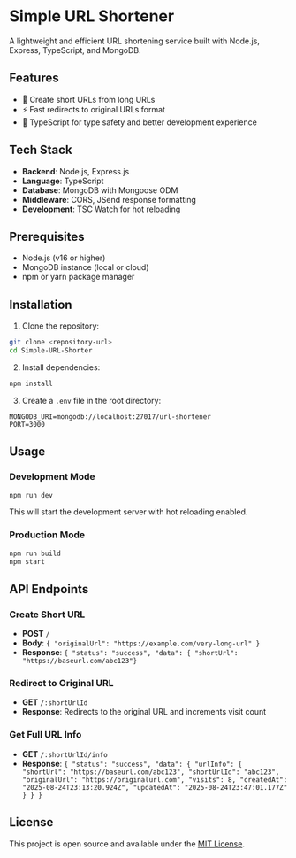 # Simple URL Shortener

A lightweight and efficient URL shortening service built with Node.js, Express, TypeScript, and MongoDB.

## Features

- 🔗 Create short URLs from long URLs
- ⚡ Fast redirects to original URLs
  format
- 🚀 TypeScript for type safety and better development experience

## Tech Stack

- **Backend**: Node.js, Express.js
- **Language**: TypeScript
- **Database**: MongoDB with Mongoose ODM
- **Middleware**: CORS, JSend response formatting
- **Development**: TSC Watch for hot reloading

## Prerequisites

- Node.js (v16 or higher)
- MongoDB instance (local or cloud)
- npm or yarn package manager

## Installation

1. Clone the repository:

```bash
git clone <repository-url>
cd Simple-URL-Shorter
```

2. Install dependencies:

```bash
npm install
```

3. Create a `.env` file in the root directory:

```env
MONGODB_URI=mongodb://localhost:27017/url-shortener
PORT=3000
```

## Usage

### Development Mode

```bash
npm run dev
```

This will start the development server with hot reloading enabled.

### Production Mode

```bash
npm run build
npm start
```

## API Endpoints

### Create Short URL

- **POST** `/`
- **Body**: `{ "originalUrl": "https://example.com/very-long-url" }`
- **Response**: `{ "status": "success", "data": { "shortUrl": "https://baseurl.com/abc123"}`

### Redirect to Original URL

- **GET** `/:shortUrlId`
- **Response**: Redirects to the original URL and increments visit count

### Get Full URL Info

- **GET** `/:shortUrlId/info`
- **Response**: `{
    "status": "success",
    "data": {
        "urlInfo": {
            "shortUrl": "https://baseurl.com/abc123",
            "shortUrlId": "abc123",
            "originalUrl": "https://originalurl.com",
            "visits": 8,
            "createdAt": "2025-08-24T23:13:20.924Z",
            "updatedAt": "2025-08-24T23:47:01.177Z"
        }
    }
}`

## License

This project is open source and available under the [MIT License](LICENSE).
